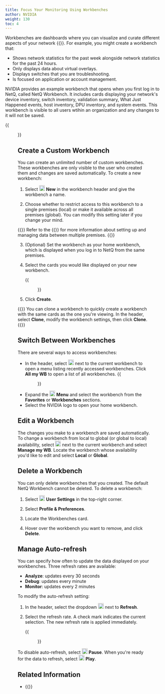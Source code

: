 ```yaml
---
title: Focus Your Monitoring Using Workbenches
author: NVIDIA
weight: 130
toc: 4
---
```

Workbenches are dashboards where you can visualize and curate different aspects of your network {{<link text="with cards" url="Access-Data-with-Cards">}}. For example, you might create a workbench that:

- Shows network statistics for the past week alongside network statistics for the past 24 hours.
- Only displays data about virtual overlays.
- Displays switches that you are troubleshooting.
- Is focused on application or account management.

NVIDIA provides an example workbench that opens when you first log in to NetQ, called NetQ Workbench. It includes cards displaying your network's device inventory, switch inventory, validation summary, What Just Happened events, host inventory, DPU inventory, and system events. This workbench is visible to all users wtihin an organization and any changes to it will not be saved.

{{<figure src="/images/netq/default-wb-460.png" alt="default netq workbench" width="1000">}}

## Create a Custom Workbench

You can create an unlimited number of custom workbenches. These workbenches are only visible to the user who created them and changes are saved automatically. To create a new workbench:

1. Select <img src="https://icons.cumulusnetworks.com/01-Interface-Essential/43-Remove-Add/add-circle.svg" alt="add icon" height="18" width="18"/> **New** in the workbench header and give the workbench a name.

2. Choose whether to restrict access to this workbench to a single premises (local) or make it available across all premises (global). You can modify this setting later if you change your mind.

{{<notice tip>}}
Refer to the {{<link title="Configure Premises" text="premises management chapter">}} for more information about setting up and managing data between multiple premises.
{{</notice>}}

3. (Optional) Set the workbench as your home workbench, which is displayed when you log in to NetQ from the same premises.

4. Select the cards you would like displayed on your new workbench.

      {{<figure src="/images/netq/create-a-workbench.png" alt="interface displaying the cards a user can select to add to their workbench" width="800">}}

4. Click **Create**.

{{<notice tip>}}
You can clone a workbench to quickly create a workbench with the same cards as the one you're viewing. In the header, select <b>Clone</b>, modify the workbench settings, then click <b>Clone</b>.
{{</notice>}}

## Switch Between Workbenches

There are several ways to access workbenches:

- In the header, select <img src="https://icons.cumulusnetworks.com/52-Arrows-Diagrams/01-Arrows/arrow-button-down-2.svg" width="18"/> next to the current workbench to open a menu listing recently accessed workbenches. Click **All my WB** to open a list of all workbenches.
{{<figure src="/images/netq/expanded-wb-470.png" alt="list of available workbenches" width="250">}}
- Expand the <img src="https://icons.cumulusnetworks.com/01-Interface-Essential/03-Menu/navigation-menu.svg" width="18"/> **Menu** and select the workbench from the **Favorites** or **Workbenches** sections.
- Select the NVIDIA logo to open your home workbench.

## Edit a Workbench

The changes you make to a workbench are saved automatically. To change a workbench from local to global (or global to local) availability, select <img src="https://icons.cumulusnetworks.com/52-Arrows-Diagrams/01-Arrows/arrow-button-down-2.svg" width="18"/> next to the current workbench and select **Manage my WB**. Locate the workbench whose availability you'd like to edit and select **Local** or **Global**.

## Delete a Workbench

You can only delete workbenches that you created. The default NetQ Workbench cannot be deleted. To delete a workbench:

1. Select <img src="https://icons.cumulusnetworks.com/17-Users/19-Natural-Close%20Up-Single%20User-Man/single-man-circle.svg" alt="profile icon" height="18" width="18"/> **User Settings** in the top-right corner.

2. Select **Profile & Preferences**.

3. Locate the Workbenches card.

4. Hover over the workbench you want to remove, and click **Delete**.

## Manage Auto-refresh

You can specify how often to update the data displayed on your workbenches. Three refresh rates are available:

- **Analyze**: updates every 30 seconds
- **Debug**: updates every minute
- **Monitor**: updates every 2 minutes

To modify the auto-refresh setting:

1. In the header, select the dropdown <img src="https://icons.cumulusnetworks.com/52-Arrows-Diagrams/01-Arrows/arrow-button-down-2.svg" width="18"/> next to **Refresh**.

2. Select the refresh rate. A check mark indicates the current selection. The new refresh rate is applied immediately. 

    {{<figure src="/images/netq/refresh-rate-470.png" alt="refresh rate dropdown listng rate options of 30 seconds, 1 minute, and 2 minutes" width="250">}}

To disable auto-refresh, select <img src="https://icons.cumulusnetworks.com/01-Interface-Essential/42-Multimedia-Controls/button-pause.svg" alt="pause icon" width="18"/> **Pause**. When you're ready for the data to refresh, select <img src="https://icons.cumulusnetworks.com/01-Interface-Essential/42-Multimedia-Controls/button-play-1.svg" alt="play icon" width="18"/> **Play**.

## Related Information

- {{<link title="Configure Premises" text="Configure Premises">}}